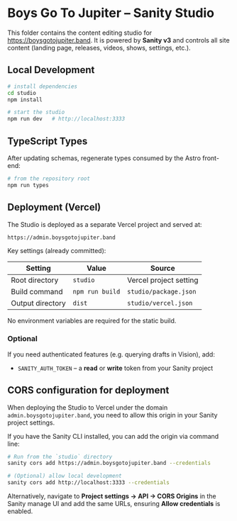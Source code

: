 # Boys Go To Jupiter – Sanity Studio

This folder contains the content editing studio for https://boysgotojupiter.band. It is powered by **Sanity v3** and controls all site content (landing page, releases, videos, shows, settings, etc.).

## Local Development

```bash
# install dependencies
cd studio
npm install

# start the studio
npm run dev   # http://localhost:3333
```

## TypeScript Types

After updating schemas, regenerate types consumed by the Astro front-end:

```bash
# from the repository root
npm run types
```

## Deployment (Vercel)

The Studio is deployed as a separate Vercel project and served at:

```
https://admin.boysgotojupiter.band
```

Key settings (already committed):

| Setting          | Value         | Source                 |
| ---------------- | ------------- | ---------------------- |
| Root directory   | `studio`      | Vercel project setting |
| Build command    | `npm run build` | `studio/package.json`  |
| Output directory | `dist`        | `studio/vercel.json`   |

No environment variables are required for the static build.

### Optional
If you need authenticated features (e.g. querying drafts in Vision), add:

- `SANITY_AUTH_TOKEN` – a **read** or **write** token from your Sanity project

## CORS configuration for deployment

When deploying the Studio to Vercel under the domain `admin.boysgotojupiter.band`, you need to allow this origin in your Sanity project settings.

If you have the Sanity CLI installed, you can add the origin via command line:

```bash
# Run from the `studio` directory
sanity cors add https://admin.boysgotojupiter.band --credentials

# (Optional) allow local development
sanity cors add http://localhost:3333 --credentials
```

Alternatively, navigate to **Project settings → API → CORS Origins** in the Sanity manage UI and add the same URLs, ensuring **Allow credentials** is enabled.
